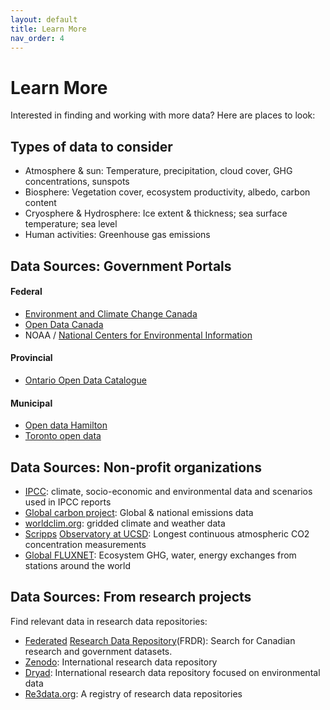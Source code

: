 ```yaml
---
layout: default
title: Learn More
nav_order: 4
---
```


# Learn More
Interested in finding and working with more data? Here are places to look: 

## Types of data to consider
- Atmosphere & sun: Temperature, precipitation, cloud cover, GHG concentrations, sunspots 
- Biosphere: Vegetation cover, ecosystem productivity, albedo, carbon content
- Cryosphere & Hydrosphere: Ice extent & thickness; sea surface temperature; sea level
- Human activities: Greenhouse gas emissions

## Data Sources: Government Portals
#### Federal
- [Environment and Climate Change Canada](https://www.canada.ca/en/environment-climate-change.html)
- [Open Data Canada](https://open.canada.ca/en/open-data)
- NOAA / [National Centers for Environmental Information](https://www.ncei.noaa.gov/)
#### Provincial
- [Ontario Open Data Catalogue](https://data.ontario.ca/en/)
#### Municipal
- [Open data Hamilton](https://open.hamilton.ca/)
- [Toronto open data](https://www.toronto.ca/city-government/data-research-maps/open-data/)

## Data Sources: Non-profit organizations
- [IPCC](https://scrippsco2.ucsd.edu/data/atmospheric_co2/primary_mlo_co2_record.html): climate, socio-economic and environmental data and scenarios used in IPCC reports
- [Global carbon project](https://www.globalcarbonproject.org/carbonbudget/21/data.htm): Global & national emissions data
- [worldclim.org](https://worldclim.org/): gridded climate and weather data
- [Scripps](https://scrippsco2.ucsd.edu/data/atmospheric_co2/primary_mlo_co2_record.html) [Observatory at UCSD](https://scrippsco2.ucsd.edu/data/atmospheric_co2/primary_mlo_co2_record.html): Longest continuous atmospheric CO2 concentration measurements
- [Global FLUXNET](https://fluxnet.org/data/): Ecosystem GHG, water, energy exchanges from stations around the world

##  Data Sources: From research projects
Find relevant data in research data repositories:
- [Federated](https://www.frdr-dfdr.ca/repo/) [](https://www.frdr-dfdr.ca/repo/) [Research Data Repository](https://www.frdr-dfdr.ca/repo/)(FRDR): Search for Canadian research and government datasets.
- [Zenodo](https://zenodo.org/): International research data repository
- [Dryad](https://datadryad.org/stash): International research data repository focused on environmental data
- [Re3data.org](https://www.re3data.org/): A registry of research data repositories


<!-- Edit the content below for the workshop in question. Once you're ready to publish, remove the comment characters e.g. "<!--" at the start and end -->

<!--

## More info and other tools

- Tableau [free training videos](https://www.tableau.com/learn/training/20201)
- LinkedIn Learning [Tableau training page](https://www.linkedin.com/learning/topics/tableau)
- Data visualization design considerations for beginners: [Berkeley Library](https://guides.lib.berkeley.edu/data-visualization/design) | [University of Guelph Library](https://guides.lib.uoguelph.ca/c.php?g=700755&p=4976239)

-->
